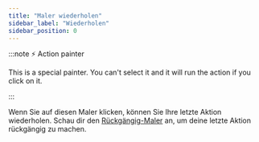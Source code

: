 ```yaml
---
title: "Maler wiederholen"
sidebar_label: "Wiederholen"
sidebar_position: 0
---
```


:::note ⚡ Action painter

This is a special painter. You can't select it and it will run the action if you click on it.

:::

Wenn Sie auf diesen Maler klicken, können Sie Ihre letzte Aktion wiederholen. Schau dir den [Rückgängig-Maler](undo) an, um deine letzte Aktion rückgängig zu machen.
